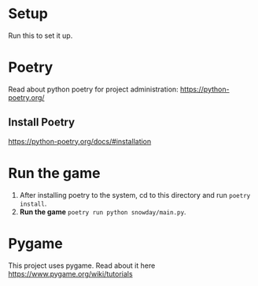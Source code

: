 # Setup

Run this to set it up.


# Poetry
Read about python poetry for project administration: https://python-poetry.org/

## Install Poetry
https://python-poetry.org/docs/#installation


# Run the game

1. After installing poetry to the system, cd to this directory and run `poetry install`.
1. **Run the game** `poetry run python snowday/main.py`.


# Pygame

This project uses pygame. Read about it here https://www.pygame.org/wiki/tutorials




